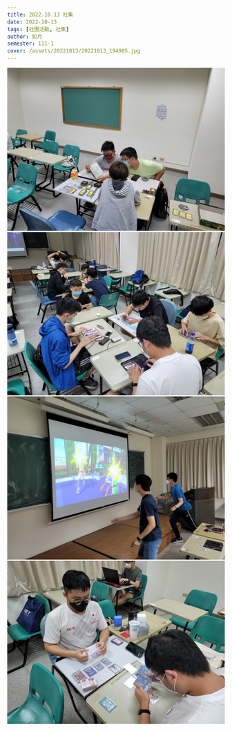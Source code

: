 ```yaml
---
title: 2022.10.13 社集
date: 2022-10-13
tags: [社團活動, 社集]
author: 如月
semester: 111-1
cover: /assets/20221013/20221013_194905.jpg
---
```


![20221013_194905.jpg](/assets/20221013/20221013_194905.jpg) ![20221013_194920.jpg](/assets/20221013/20221013_194920.jpg)
![20221013_210442.jpg](/assets/20221013/20221013_210442.jpg) ![20221013_210515.jpg](/assets/20221013/20221013_210515.jpg)
